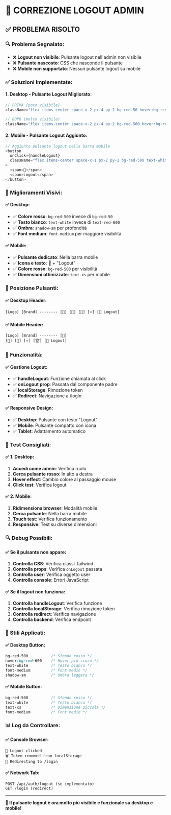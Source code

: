 # 🔧 CORREZIONE LOGOUT ADMIN

## ✅ **PROBLEMA RISOLTO**

### **🔍 Problema Segnalato:**
- ❌ **Logout non visibile**: Pulsante logout nell'admin non visibile
- ❌ **Pulsante nascosto**: CSS che nasconde il pulsante
- ❌ **Mobile non supportato**: Nessun pulsante logout su mobile

### **✅ Soluzioni Implementate:**

#### **1. Desktop - Pulsante Logout Migliorato:**
```javascript
// PRIMA (poco visibile)
className="flex items-center space-x-2 px-4 py-2 bg-red-50 hover:bg-red-100 text-red-600 rounded-lg transition-colors duration-200"

// DOPO (molto visibile)
className="flex items-center space-x-2 px-4 py-2 bg-red-500 hover:bg-red-600 text-white rounded-lg transition-colors duration-200 font-medium shadow-sm"
```

#### **2. Mobile - Pulsante Logout Aggiunto:**
```javascript
// Aggiunto pulsante logout nella barra mobile
<button
  onClick={handleLogout}
  className="flex items-center space-x-1 px-2 py-1 bg-red-500 text-white rounded text-xs font-medium"
>
  <span>🚪</span>
  <span>Logout</span>
</button>
```

### **🎨 Miglioramenti Visivi:**

#### **✅ Desktop:**
- ✅ **Colore rosso**: `bg-red-500` invece di `bg-red-50`
- ✅ **Testo bianco**: `text-white` invece di `text-red-600`
- ✅ **Ombra**: `shadow-sm` per profondità
- ✅ **Font medium**: `font-medium` per maggiore visibilità

#### **✅ Mobile:**
- ✅ **Pulsante dedicato**: Nella barra mobile
- ✅ **Icona e testo**: 🚪 + "Logout"
- ✅ **Colore rosso**: `bg-red-500` per visibilità
- ✅ **Dimensioni ottimizzate**: `text-xs` per mobile

### **🔧 Posizione Pulsanti:**

#### **✅ Desktop Header:**
```
[Logo] [Brand] -------- [🔔] [🎯] [💎] [⭐] [🚪 Logout]
```

#### **✅ Mobile Header:**
```
[Logo] [Brand] -------- [🔔]
[🎯] [💎] [⭐] [🏆] [🚪 Logout]
```

### **🎯 Funzionalità:**

#### **✅ Gestione Logout:**
- ✅ **handleLogout**: Funzione chiamata al click
- ✅ **onLogout prop**: Passata dal componente padre
- ✅ **localStorage**: Rimozione token
- ✅ **Redirect**: Navigazione a /login

#### **✅ Responsive Design:**
- ✅ **Desktop**: Pulsante con testo "Logout"
- ✅ **Mobile**: Pulsante compatto con icona
- ✅ **Tablet**: Adattamento automatico

### **📱 Test Consigliati:**

#### **✅ 1. Desktop:**
1. **Accedi come admin**: Verifica ruolo
2. **Cerca pulsante rosso**: In alto a destra
3. **Hover effect**: Cambio colore al passaggio mouse
4. **Click test**: Verifica logout

#### **✅ 2. Mobile:**
1. **Ridimensiona browser**: Modalità mobile
2. **Cerca pulsante**: Nella barra mobile
3. **Touch test**: Verifica funzionamento
4. **Responsive**: Test su diverse dimensioni

### **🔍 Debug Possibili:**

#### **✅ Se il pulsante non appare:**
1. **Controlla CSS**: Verifica classi Tailwind
2. **Controlla props**: Verifica `onLogout` passata
3. **Controlla user**: Verifica oggetto user
4. **Controlla console**: Errori JavaScript

#### **✅ Se il logout non funziona:**
1. **Controlla handleLogout**: Verifica funzione
2. **Controlla localStorage**: Verifica rimozione token
3. **Controlla redirect**: Verifica navigazione
4. **Controlla backend**: Verifica endpoint

### **🎨 Stili Applicati:**

#### **✅ Desktop Button:**
```css
bg-red-500          /* Sfondo rosso */
hover:bg-red-600    /* Hover più scuro */
text-white          /* Testo bianco */
font-medium         /* Font medio */
shadow-sm           /* Ombra leggera */
```

#### **✅ Mobile Button:**
```css
bg-red-500          /* Sfondo rosso */
text-white          /* Testo bianco */
text-xs             /* Dimensione piccola */
font-medium         /* Font medio */
```

### **📊 Log da Controllare:**

#### **✅ Console Browser:**
```
🚪 Logout clicked
🗑️ Token removed from localStorage
🔄 Redirecting to /login
```

#### **✅ Network Tab:**
```
POST /api/auth/logout (se implementato)
GET /login (redirect)
```

---

**🔧 Il pulsante logout è ora molto più visibile e funzionale su desktop e mobile!** 
